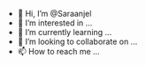 - 👋 Hi, I’m @Saraanjel
- 👀 I’m interested in ...
- 🌱 I’m currently learning ...
- 💞️ I’m looking to collaborate on ...
- 📫 How to reach me ...

<!---
Saraanjel/Saraanjel is a ✨ special ✨ repository because its `README.md` (this file) appears on your GitHub profile.
You can click the Preview link to take a look at your changes.
--->
